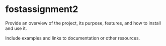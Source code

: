 # fostassignment2


Provide an overview of the project, its purpose, features, and how to install and use it.

Include examples and links to documentation or other resources.

